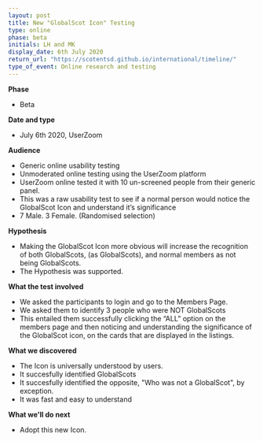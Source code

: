 ```yaml
---
layout: post
title: New "GlobalScot Icon" Testing
type: online
phase: beta
initials: LH and MK
display_date: 6th July 2020
return_url: "https://scotentsd.github.io/international/timeline/"
type_of_event: Online research and testing
---
```


**Phase**
- Beta

**Date and type**
- July 6th 2020,  UserZoom

**Audience**
- Generic online usability testing
- Unmoderated online testing using the UserZoom platform
- UserZoom online tested it with 10 un-screened people from their generic panel.
- This was a raw usability test to see if a normal person would notice the GlobalScot Icon and understand it’s significance
- 7 Male. 3 Female. (Randomised selection) 

**Hypothesis**
- Making the GlobalScot Icon more obvious will increase the recognition of both GlobalScots, (as GlobalScots), and normal members as not being GlobalScots.
- The Hypothesis was supported. 

**What the test involved**
- We asked the participants to login and go to the Members Page. 
- We asked them to identify 3 people who were NOT GlobalScots
- This entailed them successfully clicking the “ALL” option on the members page and then noticing and understanding the significance of the GlobalScot icon, on the cards that are displayed in the listings. 

**What we discovered**
- The Icon is universally understood by users. 
- It succesfully identified GlobalScots
- It succesfully identified the opposite, "Who was not a GlobalScot", by exception.
- It was fast and easy to understand

**What we'll do next**
- Adopt this new Icon. 
